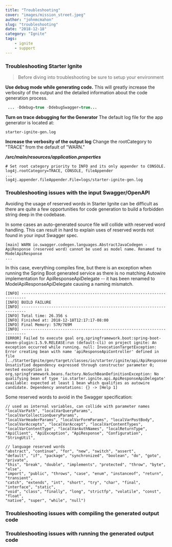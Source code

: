 ```yaml
---
title: "Troubleshooting"
cover: "images/mission_street.jpeg"
author: "johnmcmahon"
slug: "troubleshooting"
date: "2018-12-18"
category: "Ignite"
tags:
    - ignite
    - support
---
```

### Troubleshooting Starter Ignite

> Before diving into troubleshooting be sure to setup your environment

**Use debug mode while generating code.**  This will greatly increase the verbosity of the output and the detailed information about the code generation process.
```java
 ... -Ddebug=true -DdebugSwagger=true...
```

**Turn on trace debugging for the Generator** The default log file for the app generator is located at:
```
starter-ignite-gen.log
```

**Increase the verbosity of the output log** Change the rootCategory to "TRACE" from the default of "WARN."

***/src/main/resources/application.properties***
```
# Set root category priority to INFO and its only appender to CONSOLE.
log4j.rootCategory=TRACE, CONSOLE, fileAppender
...
log4j.appender.fileAppender.File=logs/starter-ignite-gen.log

```

### Troubleshooting issues with the input Swagger/OpenAPI

Avoiding the usage of reserved words in Starter Ignite can be difficult as there are quite a few opportunities for code generation to build a forbidden string deep in the codebase.

In some cases an auto-generated source file will collide with reserved word handling. This can result in hard to explain uses of reserved words not found in your input Swagger spec.

```
[main] WARN io.swagger.codegen.languages.AbstractJavaCodegen - ApiResponse (reserved word) cannot be used as model name. Renamed to ModelApiResponse
...
```
In this case, everything compiles fine, but there is an exception when running the Spring Boot generated service as there is no matching Autowire implementation for ApiResponseApiDelegate -- it has been renamed to ModelApiResponseApiDelegate causing a naming mismatch.

```
[INFO] ------------------------------------------------------------------------
[INFO] BUILD FAILURE
[INFO] ------------------------------------------------------------------------
[INFO] Total time: 26.356 s
[INFO] Finished at: 2018-12-18T12:17:17-08:00
[INFO] Final Memory: 57M/769M
[INFO] ------------------------------------------------------------------------
[ERROR] Failed to execute goal org.springframework.boot:spring-boot-maven-plugin:1.5.9.RELEASE:run (default-cli) on project ignite: An exception occurred while running. null: InvocationTargetException: Error creating bean with name 'apiResponseApiController' defined in file [../StarterIgnite/gen/target/classes/io/starter/ignite/api/ApiResponseApiController.class]: Unsatisfied dependency expressed through constructor parameter 0; nested exception is org.springframework.beans.factory.NoSuchBeanDefinitionException: No qualifying bean of type 'io.starter.ignite.api.ApiResponseApiDelegate' available: expected at least 1 bean which qualifies as autowire candidate. Dependency annotations: {} -> [Help 1]
```


Some reserved words to avoid in the Swagger specification:
```
// used as internal variables, can collide with parameter names
"localVarPath", "localVarQueryParams", "localVarCollectionQueryParams",
"localVarHeaderParams", "localVarFormParams", "localVarPostBody",
"localVarAccepts", "localVarAccept", "localVarContentTypes",
"localVarContentType", "localVarAuthNames", "localReturnType",
"ApiClient", "ApiException", "ApiResponse", "Configuration", "StringUtil",

// language reserved words
"abstract", "continue", "for", "new", "switch", "assert",
"default", "if", "package", "synchronized", "boolean", "do", "goto", "private",
"this", "break", "double", "implements", "protected", "throw", "byte", "else",
"import", "public", "throws", "case", "enum", "instanceof", "return", "transient",
"catch", "extends", "int", "short", "try", "char", "final", "interface", "static",
"void", "class", "finally", "long", "strictfp", "volatile", "const", "float",
"native", "super", "while", "null")
```

### Troubleshooting issues with compiling the generated output code


### Troubleshooting issues with running the generated output code
